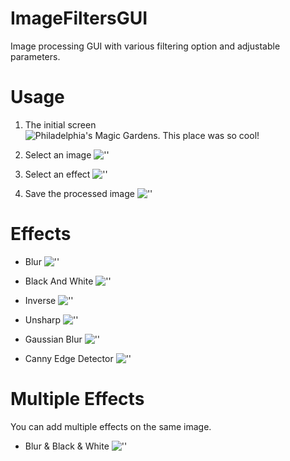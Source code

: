# ImageFiltersGUI

Image processing GUI with various filtering option and adjustable parameters.  

# Usage
1. The initial screen  
![Philadelphia's Magic Gardens. This place was so cool!](/screenshot/initial.jpg "Philadelphia's Magic Gardens")

2. Select an image
![''](/screenshot/selectImage.jpg "upload image")  

3. Select an effect
![''](/screenshot/image-filter-options.png "upload image")

4. Save the processed image
![''](/screenshot/save.jpg "upload image")

# Effects
- Blur
![''](/screenshot/blur.jpg "upload image")

- Black And White
![''](/screenshot/black-and-white.jpg "upload image")  

- Inverse
![''](/screenshot/inverse.jpg "upload image")  

- Unsharp
![''](/screenshot/unsharp.jpg "upload image")  

- Gaussian Blur
![''](/screenshot/gaussian-blur.jpg "upload image")  

- Canny Edge Detector
![''](/screenshot/canny-edge-detector.jpg "upload image")  

# Multiple Effects
You can add multiple effects on the same image.
- Blur & Black & White
![''](/screenshot/multi-effect.jpg "upload image")




